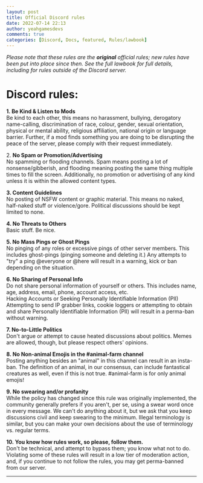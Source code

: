 ```yaml
---
layout: post
title: Official Discord rules
date: 2022-07-14 22:13
author: yeahgamesdevs
comments: true
categories: [Discord, Docs, featured, Rules/lawbook]
---
```

<!-- wp:paragraph -->
<p><em>Please note that these rules are the <strong>original</strong> official rules; new rules have been put into place since then. See the full lawbook for full details, including for rules outside of the Discord server.</em></p>
<!-- /wp:paragraph -->

<!-- wp:heading {"level":1,"fontSize":"medium"} -->
<h1 class="has-medium-font-size">Discord rules:</h1>
<!-- /wp:heading -->

<!-- wp:paragraph -->
<p><strong>1.&nbsp;Be Kind &amp; Listen to Mods</strong><br>Be kind to each other, this means no harassment, bullying, derogatory name-calling, discrimination of race, colour, gender, sexual orientation, physical or mental ability, religious affiliation, national origin or language barrier. Further, if a mod finds something you are doing to be disrupting the peace of the server, please comply with their request immediately.</p>
<!-- /wp:paragraph -->

<!-- wp:paragraph -->
<p>2.&nbsp;<strong>No Spam or Promotion/Advertising</strong><br>No spamming or flooding channels. Spam means posting a lot of nonsense/gibberish, and flooding meaning posting the same thing multiple times to fill the screen. Additionally, no promotion or advertising of any kind unless it is within the allowed content types.</p>
<!-- /wp:paragraph -->

<!-- wp:paragraph -->
<p><strong>3. Content Guidelines</strong><br>No posting of NSFW content or graphic material. This means no naked, half-naked stuff or violence/gore. Political discussions should be kept limited to none.</p>
<!-- /wp:paragraph -->

<!-- wp:paragraph -->
<p><strong>4. No Threats to Others</strong><br>Basic stuff. Be nice.</p>
<!-- /wp:paragraph -->

<!-- wp:paragraph -->
<p><strong>5. No Mass Pings or Ghost Pings</strong><br>No pinging of any roles or excessive pings of other server members. This includes ghost-pings (pinging someone and deleting it.) Any attempts to "try" a ping @everyone or @here will result in a warning, kick or ban depending on the situation.</p>
<!-- /wp:paragraph -->

<!-- wp:paragraph -->
<p><strong>6. No Sharing of Personal Info</strong><br>Do not share personal information of yourself or others. This includes name, age, address, email, phone, account access, etc.<br>Hacking Accounts or Seeking Personally Identifiable Information (PII)<br>Attempting to send IP grabber links, cookie loggers or attempting to obtain and share Personally Identifiable Information (PII) will result in a perma-ban without warning.</p>
<!-- /wp:paragraph -->

<!-- wp:paragraph -->
<p><strong>7. No-to-Little Politics</strong><br>Don't argue or attempt to cause heated discussions about politics. Memes are allowed, though, but please respect others' opinions.</p>
<!-- /wp:paragraph -->

<!-- wp:paragraph -->
<p><strong>8. No Non-animal Emojis in the #animal-farm channel</strong><br>Posting anything besides an "animal" in this channel can result in an insta-ban. The definition of an animal, in our consensus, can include fantastical creatures as well, even if this is not true. #animal-farm is for only animal emojis!</p>
<!-- /wp:paragraph -->

<!-- wp:paragraph -->
<p><strong>9.&nbsp;No swearing and/or profanity</strong><br>While the policy has changed since this rule was originally implemented, the community generally prefers if you aren't, per se, using a swear word once in every message. We can't do anything about it, but we ask that you keep discussions civil and keep swearing to the minimum. Illegal terminology is similar, but you can make your own decisions about the use of terminology vs. regular terms.</p>
<!-- /wp:paragraph -->

<!-- wp:paragraph -->
<p><strong>10.&nbsp;You know how rules work, so please, follow them.</strong><br>Don't be technical, and attempt to bypass them; you know what not to do. Violating some of these rules will result in a low tier of moderation action, and, if you continue to not follow the rules, you may get perma-banned from our server.</p>
<!-- /wp:paragraph -->

<!-- wp:separator -->
<hr class="wp-block-separator has-alpha-channel-opacity" />
<!-- /wp:separator -->
